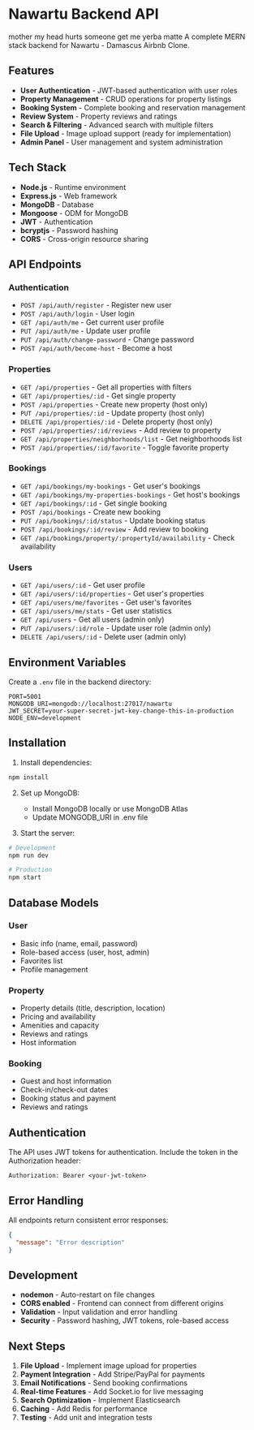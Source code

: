# Nawartu Backend API
mother my head hurts
someone get me yerba matte 
A complete MERN stack backend for Nawartu - Damascus Airbnb Clone.

## Features

- **User Authentication** - JWT-based authentication with user roles
- **Property Management** - CRUD operations for property listings
- **Booking System** - Complete booking and reservation management
- **Review System** - Property reviews and ratings
- **Search & Filtering** - Advanced search with multiple filters
- **File Upload** - Image upload support (ready for implementation)
- **Admin Panel** - User management and system administration

## Tech Stack

- **Node.js** - Runtime environment
- **Express.js** - Web framework
- **MongoDB** - Database
- **Mongoose** - ODM for MongoDB
- **JWT** - Authentication
- **bcryptjs** - Password hashing
- **CORS** - Cross-origin resource sharing

## API Endpoints

### Authentication
- `POST /api/auth/register` - Register new user
- `POST /api/auth/login` - User login
- `GET /api/auth/me` - Get current user profile
- `PUT /api/auth/me` - Update user profile
- `PUT /api/auth/change-password` - Change password
- `POST /api/auth/become-host` - Become a host

### Properties
- `GET /api/properties` - Get all properties with filters
- `GET /api/properties/:id` - Get single property
- `POST /api/properties` - Create new property (host only)
- `PUT /api/properties/:id` - Update property (host only)
- `DELETE /api/properties/:id` - Delete property (host only)
- `POST /api/properties/:id/reviews` - Add review to property
- `GET /api/properties/neighborhoods/list` - Get neighborhoods list
- `POST /api/properties/:id/favorite` - Toggle favorite property

### Bookings
- `GET /api/bookings/my-bookings` - Get user's bookings
- `GET /api/bookings/my-properties-bookings` - Get host's bookings
- `GET /api/bookings/:id` - Get single booking
- `POST /api/bookings` - Create new booking
- `PUT /api/bookings/:id/status` - Update booking status
- `POST /api/bookings/:id/review` - Add review to booking
- `GET /api/bookings/property/:propertyId/availability` - Check availability

### Users
- `GET /api/users/:id` - Get user profile
- `GET /api/users/:id/properties` - Get user's properties
- `GET /api/users/me/favorites` - Get user's favorites
- `GET /api/users/me/stats` - Get user statistics
- `GET /api/users` - Get all users (admin only)
- `PUT /api/users/:id/role` - Update user role (admin only)
- `DELETE /api/users/:id` - Delete user (admin only)

## Environment Variables

Create a `.env` file in the backend directory:

```env
PORT=5001
MONGODB_URI=mongodb://localhost:27017/nawartu
JWT_SECRET=your-super-secret-jwt-key-change-this-in-production
NODE_ENV=development
```

## Installation

1. Install dependencies:
```bash
npm install
```

2. Set up MongoDB:
   - Install MongoDB locally or use MongoDB Atlas
   - Update MONGODB_URI in .env file

3. Start the server:
```bash
# Development
npm run dev

# Production
npm start
```

## Database Models

### User
- Basic info (name, email, password)
- Role-based access (user, host, admin)
- Favorites list
- Profile management

### Property
- Property details (title, description, location)
- Pricing and availability
- Amenities and capacity
- Reviews and ratings
- Host information

### Booking
- Guest and host information
- Check-in/check-out dates
- Booking status and payment
- Reviews and ratings

## Authentication

The API uses JWT tokens for authentication. Include the token in the Authorization header:

```
Authorization: Bearer <your-jwt-token>
```

## Error Handling

All endpoints return consistent error responses:

```json
{
  "message": "Error description"
}
```

## Development

- **nodemon** - Auto-restart on file changes
- **CORS enabled** - Frontend can connect from different origins
- **Validation** - Input validation and error handling
- **Security** - Password hashing, JWT tokens, role-based access

## Next Steps

1. **File Upload** - Implement image upload for properties
2. **Payment Integration** - Add Stripe/PayPal for payments
3. **Email Notifications** - Send booking confirmations
4. **Real-time Features** - Add Socket.io for live messaging
5. **Search Optimization** - Implement Elasticsearch
6. **Caching** - Add Redis for performance
7. **Testing** - Add unit and integration tests 